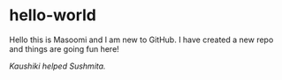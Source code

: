 # hello-world

Hello this is Masoomi and I am new to GitHub.
I have created a new repo and things are going fun here!

*Kaushiki helped Sushmita.*

